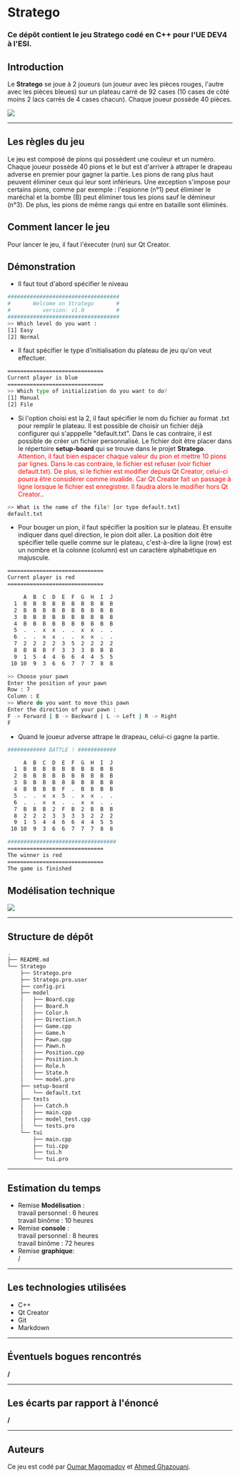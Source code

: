 # Stratego

### Ce dépôt contient le jeu **Stratego** codé en C++ pour l'UE DEV4 à l'ESI. 

## Introduction

Le **Stratego** se joue à 2 joueurs (un joueur avec les pièces rouges, l'autre avec les pièces bleues) sur un plateau carré de 92 cases (10 cases de côté moins 2 lacs carrés de 4 cases chacun). Chaque joueur possède 40 pièces.

<p><img src="https://stoysnetcdn.com/patc/patc7476/patc7476_7.jpg"></p>

---
## Les règles du jeu

Le jeu est composé de pions qui possèdent une couleur et un numéro. Chaque joueur possède 40 pions et le but est d'arriver à attraper le drapeau adverse en premier pour gagner la partie. Les pions de rang plus haut peuvent éliminer ceux qui leur sont inférieurs. Une exception s'impose pour certains pions, comme par exemple : l'espionne (n°1) peut éliminer le maréchal et la bombe (B) peut éliminer tous les pions sauf le démineur (n°3). De plus, les pions de même rangs qui entre en bataille sont éliminés.

## Comment lancer le jeu

Pour lancer le jeu, il faut l'éxecuter (run) sur Qt Creator.

## Démonstration

- Il faut tout d'abord spécifier le niveau

```bash
###################################
#       Welcome on Stratego       #
#          version: v1.0          #
###################################
>> Which level do you want :
[1] Easy
[2] Normal
```
- Il faut spécifier le type d'initialisation du plateau de jeu qu'on veut effectuer.

```bash
==============================
Current player is blue
==============================
>> Which type of initialization do you want to do?
[1] Manual
[2] File
```
- Si l'option choisi est la 2, il faut spécifier le nom du fichier au format .txt pour remplir le plateau. Il est possible de choisir un fichier déjà configurer qui s'apppelle "default.txt". Dans le cas contraire, il est possible de créer un fichier personnalisé. Le fichier doit être placer dans le répertoire **setup-board** qui se trouve dans le projet **Stratego**. <span style="color:red">Attention, il faut bien espacer chaque valeur du pion et mettre 10 pions par lignes. Dans le cas contraire, le fichier est refuser (voir fichier default.txt). De plus, si le fichier est modifier depuis Qt Creator, celui-ci pourra être considèrer comme invalide. Car Qt Creator fait un passage à ligne lorsque le fichier est enregistrer. Il faudra alors le modifier hors Qt Creator.</span>. 

```bash
>> What is the name of the file? [or type default.txt]
default.txt
```
- Pour bouger un pion, il faut spécifier la position sur le plateau. Et ensuite indiquer dans quel direction, le pion doit aller. La position doit être spécifier telle quelle comme sur le plateau, c'est-à-dire la ligne (row) est un nombre et la colonne (column) est un caractère alphabétique en majuscule.

```bash
==============================
Current player is red
==============================

     A  B  C  D  E  F  G  H  I  J
  1  B  B  B  B  B  B  B  B  B  B
  2  B  B  B  B  B  B  B  B  B  B
  3  B  B  B  B  B  B  B  B  B  B
  4  B  B  B  B  B  B  B  B  B  B
  5  .  .  x  x  .  .  x  x  .  .
  6  .  .  x  x  .  .  x  x  .  .
  7  2  2  2  2  3  5  2  2  2  2
  8  B  B  B  F  3  3  3  B  B  B
  9  1  5  4  4  6  6  4  4  5  5
 10 10  9  3  6  6  7  7  7  8  8

>> Choose your pawn
Enter the position of your pawn
Row : 7
Column : E
>> Where do you want to move this pawn
Enter the direction of your pawn :
F -> Forward | B -> Backward | L -> Left | R -> Right
F
```

- Quand le joueur adverse attrape le drapeau, celui-ci gagne la partie.

```bash
############ BATTLE ! ############

     A  B  C  D  E  F  G  H  I  J
  1  B  B  B  B  B  B  B  B  B  B
  2  B  B  B  B  B  B  B  B  B  B
  3  B  B  B  B  B  B  B  B  B  B
  4  B  B  B  B  F  .  B  B  B  B
  5  .  .  x  x  5  .  x  x  .  .
  6  .  .  x  x  .  .  x  x  .  .
  7  B  B  B  2  F  B  2  B  B  B
  8  2  2  2  3  3  3  3  2  2  2
  9  1  5  4  4  6  6  4  4  5  5
 10 10  9  3  6  6  7  7  7  8  8

##################################
==============================
The winner is red
==============================
The game is finished
```

## Modélisation technique

<p><img src="https://add.pics/images/2022/03/24/Stratego.png"></p>

---
## Structure de dépôt

```bash
.
├── README.md
└── Stratego
    ├── Stratego.pro
    ├── Stratego.pro.user
    ├── config.pri
    ├── model
    │   ├── Board.cpp
    │   ├── Board.h
    │   ├── Color.h
    │   ├── Direction.h
    │   ├── Game.cpp
    │   ├── Game.h
    │   ├── Pawn.cpp
    │   ├── Pawn.h
    │   ├── Position.cpp
    │   ├── Position.h
    │   ├── Role.h
    │   ├── State.h
    │   └── model.pro
    ├── setup-board
    │   └── default.txt
    ├── tests
    │   ├── Catch.h
    │   ├── main.cpp
    │   ├── model_test.cpp
    │   └── tests.pro
    └── tui
        ├── main.cpp
        ├── tui.cpp
        ├── tui.h
        └── tui.pro
```
---
## Estimation du temps

- Remise **Modélisation** :<br>
travail personnel : 6 heures<br>
travail binôme : 10 heures<br>
- Remise **console** :<br>
travail personnel : 8 heures<br>
travail binôme : 72 heures<br>
- Remise **graphique**:<br>
/<br>

---
## Les technologies utilisées 
- C++
- Qt Creator
- Git
- Markdown

---

## Éventuels bogues rencontrés
**/**

---

## Les écarts par rapport à l'énoncé
**/**

---

## Auteurs
Ce jeu est codé par [Oumar Magomadov](https://git.esi-bru.be/54516) et [Ahmed Ghazouani](https://git.esi-bru.be/56366).




